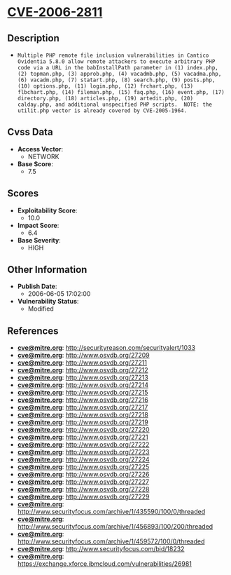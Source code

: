 
# [CVE-2006-2811](https://cve.mitre.org/cgi-bin/cvename.cgi?name=CVE-2006-2811)

## Description

- `Multiple PHP remote file inclusion vulnerabilities in Cantico Ovidentia 5.8.0 allow remote attackers to execute arbitrary PHP code via a URL in the babInstallPath parameter in (1) index.php, (2) topman.php, (3) approb.php, (4) vacadmb.php, (5) vacadma.php, (6) vacadm.php, (7) statart.php, (8) search.php, (9) posts.php, (10) options.php, (11) login.php, (12) frchart.php, (13) flbchart.php, (14) fileman.php, (15) faq.php, (16) event.php, (17) directory.php, (18) articles.php, (19) artedit.php, (20) calday.php, and additional unspecified PHP scripts.  NOTE: the utilit.php vector is already covered by CVE-2005-1964.`

## Cvss Data

- **Access Vector**:
  - NETWORK
- **Base Score**:
  - 7.5

## Scores

- **Exploitability Score**:
  - 10.0
- **Impact Score**:
  - 6.4
- **Base Severity**:
  - HIGH

## Other Information

- **Publish Date**:
  - 2006-06-05 17:02:00
- **Vulnerability Status**:
  - Modified

## References

- **cve@mitre.org**: http://securityreason.com/securityalert/1033
- **cve@mitre.org**: http://www.osvdb.org/27209
- **cve@mitre.org**: http://www.osvdb.org/27211
- **cve@mitre.org**: http://www.osvdb.org/27212
- **cve@mitre.org**: http://www.osvdb.org/27213
- **cve@mitre.org**: http://www.osvdb.org/27214
- **cve@mitre.org**: http://www.osvdb.org/27215
- **cve@mitre.org**: http://www.osvdb.org/27216
- **cve@mitre.org**: http://www.osvdb.org/27217
- **cve@mitre.org**: http://www.osvdb.org/27218
- **cve@mitre.org**: http://www.osvdb.org/27219
- **cve@mitre.org**: http://www.osvdb.org/27220
- **cve@mitre.org**: http://www.osvdb.org/27221
- **cve@mitre.org**: http://www.osvdb.org/27222
- **cve@mitre.org**: http://www.osvdb.org/27223
- **cve@mitre.org**: http://www.osvdb.org/27224
- **cve@mitre.org**: http://www.osvdb.org/27225
- **cve@mitre.org**: http://www.osvdb.org/27226
- **cve@mitre.org**: http://www.osvdb.org/27227
- **cve@mitre.org**: http://www.osvdb.org/27228
- **cve@mitre.org**: http://www.osvdb.org/27229
- **cve@mitre.org**: http://www.securityfocus.com/archive/1/435590/100/0/threaded
- **cve@mitre.org**: http://www.securityfocus.com/archive/1/456893/100/200/threaded
- **cve@mitre.org**: http://www.securityfocus.com/archive/1/459572/100/0/threaded
- **cve@mitre.org**: http://www.securityfocus.com/bid/18232
- **cve@mitre.org**: https://exchange.xforce.ibmcloud.com/vulnerabilities/26981
